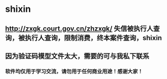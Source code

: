 # shixin
http://zxgk.court.gov.cn/zhzxgk/ 失信被执行人查询，被执行人查询，限制消费，终本案件查询，shixin
-----
因为验证码模型文件太大，需要的可与我私下联系
-----
### 软件均仅用于学习交流，请勿用于任何商业用途！感谢大家！
